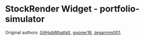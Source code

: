 # StockRender Widget - portfolio-simulator

Original authors:
[GitHubWhatIsIt](https://github.com/GitHubWhatIsIt),
[gooner16](https://github.com/gooner16),
[zegarmm001](https://github.com/zegarmm001).
